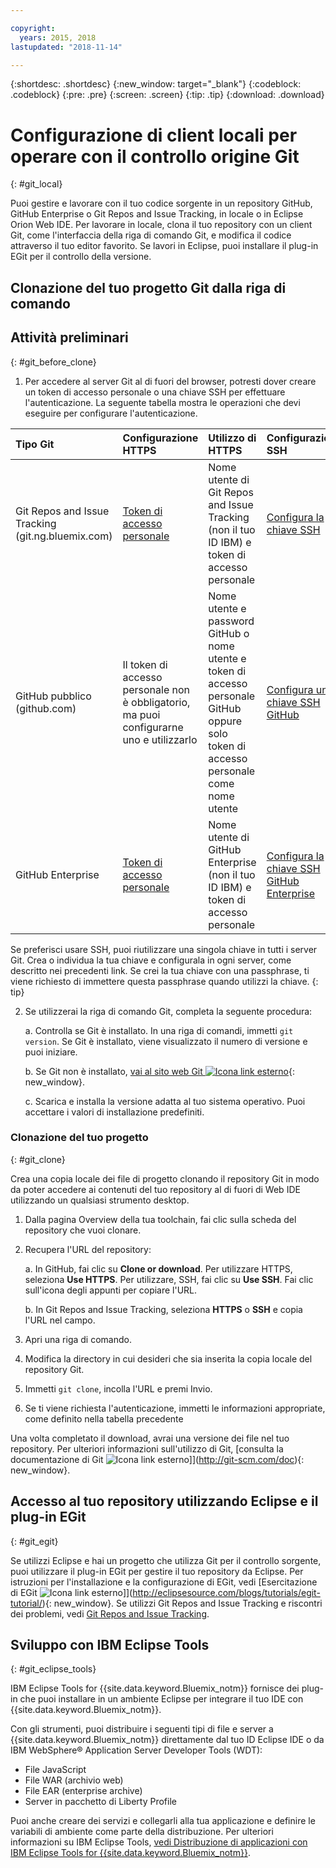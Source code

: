 ```yaml
---

copyright:
  years: 2015, 2018
lastupdated: "2018-11-14"

---
```


{:shortdesc: .shortdesc}
{:new_window: target="_blank"}
{:codeblock: .codeblock}
{:pre: .pre}
{:screen: .screen}
{:tip: .tip}
{:download: .download}

# Configurazione di client locali per operare con il controllo origine Git
{: #git_local}


Puoi gestire e lavorare con il tuo codice sorgente in un repository GitHub, GitHub Enterprise o Git Repos and Issue Tracking, in locale o in Eclipse Orion Web IDE. Per lavorare in locale, clona il tuo repository con un client Git, come l'interfaccia della riga di comando Git, e modifica il codice attraverso il tuo editor favorito. Se lavori in Eclipse, puoi installare il plug-in EGit per il controllo della versione.

## Clonazione del tuo progetto Git dalla riga di comando


## Attività preliminari
{: #git_before_clone}

1. Per accedere al server Git al di fuori del browser, potresti dover creare un token di accesso personale o una chiave SSH per effettuare l'autenticazione. La seguente tabella mostra le operazioni che devi eseguire per configurare l'autenticazione.

| Tipo Git  | Configurazione HTTPS | Utilizzo di HTTPS |  Configurazione SSH |
|:-----------|:-------------|:------------|:-------------|
| Git Repos and Issue Tracking (git.ng.bluemix.com) | [Token di accesso personale](/docs/services/ContinuousDelivery/git_working.html#git_authentication) | Nome utente di Git Repos and Issue Tracking (non il tuo ID IBM) e token di accesso personale | [Configura la chiave SSH](/docs/services/ContinuousDelivery/git_working.html#git_authentication) |
| GitHub pubblico (github.com) | Il token di accesso personale non è obbligatorio, ma puoi configurarne uno e utilizzarlo | Nome utente e password GitHub o nome utente e token di accesso personale GitHub oppure solo token di accesso personale come nome utente | [Configura una chiave SSH GitHub](https://help.github.com/articles/generating-a-new-ssh-key-and-adding-it-to-the-ssh-agent/) |
| GitHub Enterprise | [Token di accesso personale](/docs/services/ghededicated/index.html#gheded_getting_started#ghe_auth) | Nome utente di GitHub Enterprise (non il tuo ID IBM) e token di accesso personale | [Configura la chiave SSH GitHub Enterprise](/docs/services/ghededicated/index.html#gheded_getting_started#ghe_auth) |

Se preferisci usare SSH, puoi riutilizzare una singola chiave in tutti i server Git. Crea o individua la tua chiave e configurala in ogni server, come descritto nei precedenti link. Se crei la tua chiave con una passphrase, ti viene richiesto di immettere questa passphrase quando utilizzi la chiave.
{: tip}

2. Se utilizzerai la riga di comando Git, completa la seguente procedura:

    a. Controlla se Git è installato. In una riga di comandi, immetti `git version`. Se Git è installato, viene visualizzato il numero di versione e puoi iniziare.

    b. Se Git non è installato, [vai al sito web Git ![Icona link esterno](../../icons/launch-glyph.svg "Icona link esterno")](http://git-scm.com/downloads){: new_window}.

    c. Scarica e installa la versione adatta al tuo sistema operativo. Puoi accettare i valori di installazione predefiniti.


### Clonazione del tuo progetto
{: #git_clone}

Crea una copia locale dei file di progetto clonando il repository Git in modo da poter accedere ai contenuti del tuo repository al di fuori di Web IDE utilizzando un qualsiasi strumento desktop.

1. Dalla pagina Overview della tua toolchain, fai clic sulla scheda del repository che vuoi clonare.

2. Recupera l'URL del repository:

   a. In GitHub, fai clic su **Clone or download**. Per utilizzare HTTPS, seleziona **Use HTTPS**.  Per utilizzare, SSH, fai clic su **Use SSH**. Fai clic sull'icona degli appunti per copiare l'URL.

   b. In Git Repos and Issue Tracking, seleziona **HTTPS** o **SSH** e copia l'URL nel campo.

3. Apri una riga di comando.

4. Modifica la directory in cui desideri che sia inserita la copia locale del repository Git.

5. Immetti `git clone`, incolla l'URL e premi Invio.

6. Se ti viene richiesta l'autenticazione, immetti le informazioni appropriate, come definito nella tabella precedente


Una volta completato il download, avrai una versione dei file nel tuo repository. Per ulteriori informazioni sull'utilizzo di Git, [consulta la documentazione di Git ![Icona link esterno](../../icons/launch-glyph.svg "Icona link esterno")]](http://git-scm.com/doc){: new_window}.


## Accesso al tuo repository utilizzando Eclipse e il plug-in EGit
{: #git_egit}

Se utilizzi Eclipse e hai un progetto che utilizza Git per il controllo sorgente, puoi utilizzare il plug-in EGit per gestire il tuo repository da Eclipse. Per istruzioni per l'installazione e la configurazione di EGit, vedi [Esercitazione di EGit ![Icona link esterno](../../icons/launch-glyph.svg "Icona link esterno")]](http://eclipsesource.com/blogs/tutorials/egit-tutorial/){: new_window}.
Se utilizzi Git Repos and Issue Tracking e riscontri dei problemi, vedi [Git Repos and Issue Tracking](git_working.html#git_local).

## Sviluppo con IBM Eclipse Tools
{: #git_eclipse_tools}

IBM Eclipse Tools for {{site.data.keyword.Bluemix_notm}} fornisce dei plug-in che puoi installare in un ambiente Eclipse per integrare il tuo IDE con {{site.data.keyword.Bluemix_notm}}.

Con gli strumenti, puoi distribuire i seguenti tipi di file e server a {{site.data.keyword.Bluemix_notm}} direttamente dal tuo ID Eclipse IDE o da IBM WebSphere&reg; Application Server Developer Tools (WDT):

* File JavaScript
* File WAR (archivio web)
* File EAR (enterprise archive)
* Server in pacchetto di Liberty Profile

Puoi anche creare dei servizi e collegarli alla tua applicazione e definire le variabili di ambiente come parte della distribuzione. Per ulteriori informazioni su IBM Eclipse Tools, [vedi Distribuzione di applicazioni con IBM Eclipse Tools for {{site.data.keyword.Bluemix_notm}}](/docs/manageapps/eclipsetools/eclipsetools.html).
